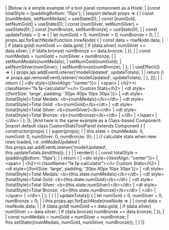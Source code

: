 <framework-specific-section frameworks="react">
|
|Below is a simple example of a tool panel component as a Hook:
|
</framework-specific-section>

<framework-specific-section frameworks="react">
<snippet transform={false} language="jsx">
|const totalStyle = {paddingBottom: '15px'};
|
|export default props => {
|    const [numMedals, setNumMedals] = useState(0);
|    const [numGold, setNumGold] = useState(0);
|    const [numSilver, setNumSilver] = useState(0);
|    const [numBronze, setNumBronze] = useState(0);
|
|    const updateTotals = () => {
|        let numGold = 0, numSilver = 0, numBronze = 0;
|
|        props.api.forEachNode(function (rowNode) {
|            const data = rowNode.data;
|
|            if (data.gold) numGold += data.gold;
|            if (data.silver) numSilver += data.silver;
|            if (data.bronze) numBronze += data.bronze;
|        });
|
|        const numMedals = numGold + numSilver + numBronze;
|
|        setNumMedals(numMedals);
|        setNumGold(numGold);
|        setNumSilver(numSilver);
|        setNumBronze(numBronze);
|    };
|
|    useEffect(() => {
|        props.api.addEventListener('modelUpdated', updateTotals);
|
|        return () => props.api.removeEventListener('modelUpdated', updateTotals);
|    }, []);
|
|    return (
|        &lt;div style={{textAlign: "center"}}>
|                &lt;span>
|                    &lt;h2>&lt;i className="fa fa-calculator">&lt;/i> Custom Stats&lt;/h2>
|                    &lt;dl style={{fontSize: 'large', padding: '30px 40px 10px 30px'}}>
|                        &lt;dt style={totalStyle}>Total Medals: &lt;b>{numMedals}&lt;/b>&lt;/dt>
|                        &lt;dt style={totalStyle}>Total Gold: &lt;b>{numGold}&lt;/b>&lt;/dt>
|                        &lt;dt style={totalStyle}>Total Silver: &lt;b>{numSilver}&lt;/b>&lt;/dt>
|                        &lt;dt style={totalStyle}>Total Bronze: &lt;b>{numBronze}&lt;/b>&lt;/dt>
|                    &lt;/dl>
|                &lt;/span>
|        &lt;/div>
|    );
|};
</snippet>
</framework-specific-section>

<framework-specific-section frameworks="react">
|And here is the same example as a Class-based Component:
</framework-specific-section>

<framework-specific-section frameworks="react">
<snippet transform={false} language="jsx">
|export default class CustomStatsToolPanel extends Component {
|    constructor(props) {
|        super(props);
|
|        this.state = {numMedals: 0, numGold: 0, numSilver: 0, numBronze: 0};
|
|        // calculate stats when new rows loaded, i.e. onModelUpdated
|        this.props.api.addEventListener('modelUpdated', this.updateTotals.bind(this));
|    }
|
|    render() {
|        const totalStyle = {paddingBottom: '15px'};
|
|        return (
|            &lt;div style={{textAlign: "center"}}>
|                &lt;span>
|                    &lt;h2>&lt;i className="fa fa-calculator">&lt;/i> Custom Stats&lt;/h2>
|                    &lt;dl style={{fontSize: 'large', padding: '30px 40px 10px 30px'}}>
|                        &lt;dt style={totalStyle}>Total Medals: &lt;b>{this.state.numMedals}&lt;/b>&lt;/dt>
|                        &lt;dt style={totalStyle}>Total Gold: &lt;b>{this.state.numGold}&lt;/b>&lt;/dt>
|                        &lt;dt style={totalStyle}>Total Silver: &lt;b>{this.state.numSilver}&lt;/b>&lt;/dt>
|                        &lt;dt style={totalStyle}>Total Bronze: &lt;b>{this.state.numBronze}&lt;/b>&lt;/dt>
|                    &lt;/dl>
|                &lt;/span>
|            &lt;/div>
|        );
|    }
|
|    updateTotals() {
|        let numGold = 0, numSilver = 0, numBronze = 0;
|
|        this.props.api.forEachNode(rowNode => {
|            const data = rowNode.data;
|
|            if (data.gold) numGold += data.gold;
|            if (data.silver) numSilver += data.silver;
|            if (data.bronze) numBronze += data.bronze;
|        });
|
|        const numMedals = numGold + numSilver + numBronze;
|        this.setState({numMedals, numGold, numSilver, numBronze});
|    }
|}
</snippet>
</framework-specific-section>